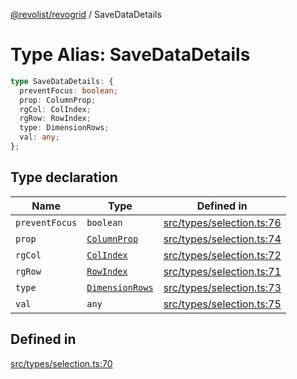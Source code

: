 [@revolist/revogrid](README.md) / SaveDataDetails

# Type Alias: SaveDataDetails

```ts
type SaveDataDetails: {
  preventFocus: boolean;
  prop: ColumnProp;
  rgCol: ColIndex;
  rgRow: RowIndex;
  type: DimensionRows;
  val: any;
};
```

## Type declaration

| Name | Type | Defined in |
| ------ | ------ | ------ |
| `preventFocus` | `boolean` | [src/types/selection.ts:76](https://github.com/revolist/revogrid/blob/179ef4790c9da8e1216f1005cb3571a276adbd08/src/types/selection.ts#L76) |
| `prop` | [`ColumnProp`](TypeAlias.ColumnProp.md) | [src/types/selection.ts:74](https://github.com/revolist/revogrid/blob/179ef4790c9da8e1216f1005cb3571a276adbd08/src/types/selection.ts#L74) |
| `rgCol` | [`ColIndex`](TypeAlias.ColIndex.md) | [src/types/selection.ts:72](https://github.com/revolist/revogrid/blob/179ef4790c9da8e1216f1005cb3571a276adbd08/src/types/selection.ts#L72) |
| `rgRow` | [`RowIndex`](TypeAlias.RowIndex.md) | [src/types/selection.ts:71](https://github.com/revolist/revogrid/blob/179ef4790c9da8e1216f1005cb3571a276adbd08/src/types/selection.ts#L71) |
| `type` | [`DimensionRows`](TypeAlias.DimensionRows.md) | [src/types/selection.ts:73](https://github.com/revolist/revogrid/blob/179ef4790c9da8e1216f1005cb3571a276adbd08/src/types/selection.ts#L73) |
| `val` | `any` | [src/types/selection.ts:75](https://github.com/revolist/revogrid/blob/179ef4790c9da8e1216f1005cb3571a276adbd08/src/types/selection.ts#L75) |

## Defined in

[src/types/selection.ts:70](https://github.com/revolist/revogrid/blob/179ef4790c9da8e1216f1005cb3571a276adbd08/src/types/selection.ts#L70)
